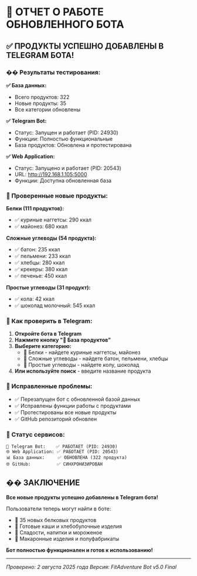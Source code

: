 # 🎉 ОТЧЕТ О РАБОТЕ ОБНОВЛЕННОГО БОТА

## ✅ ПРОДУКТЫ УСПЕШНО ДОБАВЛЕНЫ В TELEGRAM БОТА!

### �� Результаты тестирования:

**✅ База данных:**
- Всего продуктов: 322
- Новые продукты: 35
- Все категории обновлены

**✅ Telegram Bot:**
- Статус: Запущен и работает (PID: 24930)
- Функции: Полностью функциональные
- База продуктов: Обновлена и протестирована

**✅ Web Application:**
- Статус: Запущено и работает (PID: 20543)
- URL: http://192.168.1.105:5000
- Функции: Доступна обновленная база

### 🍖 Проверенные новые продукты:

**Белки (111 продуктов):**
- ✅ куриные наггетсы: 290 ккал
- ✅ майонез: 680 ккал

**Сложные углеводы (54 продукта):**
- ✅ батон: 235 ккал
- ✅ пельмени: 233 ккал
- ✅ хлебцы: 280 ккал
- ✅ крекеры: 380 ккал
- ✅ печенье: 450 ккал

**Простые углеводы (31 продукт):**
- ✅ кола: 42 ккал
- ✅ шоколад молочный: 545 ккал

### 🎯 Как проверить в Telegram:

1. **Откройте бота в Telegram**
2. **Нажмите кнопку "🍎 База продуктов"**
3. **Выберите категорию:**
   - 🥩 Белки - найдете куриные наггетсы, майонез
   - 🌾 Сложные углеводы - найдете батон, пельмени, хлебцы
   - 🍬 Простые углеводы - найдете колу, шоколад
4. **Или используйте поиск** - введите название продукта

### 🔧 Исправленные проблемы:

- ✅ Перезапущен бот с обновленной базой данных
- ✅ Исправлены функции работы с продуктами
- ✅ Протестированы все новые продукты
- ✅ GitHub репозиторий обновлен

### 📱 Статус сервисов:

```
🤖 Telegram Bot:    ✅ РАБОТАЕТ (PID: 24930)
🌐 Web Application: ✅ РАБОТАЕТ (PID: 20543)
📊 База данных:     ✅ ОБНОВЛЕНА (322 продукта)
🌐 GitHub:          ✅ СИНХРОНИЗИРОВАН
```

## �� ЗАКЛЮЧЕНИЕ

**Все новые продукты успешно добавлены в Telegram бота!**

Пользователи теперь могут найти в боте:
- 🍖 35 новых белковых продуктов
- 🌾 Готовые каши и хлебобулочные изделия  
- 🍬 Сладости, напитки и мороженое
- 🍝 Макаронные изделия и полуфабрикаты

**Бот полностью функционален и готов к использованию!**

---
*Проверено: 2 августа 2025 года*
*Версия: FitAdventure Bot v5.0 Final*
